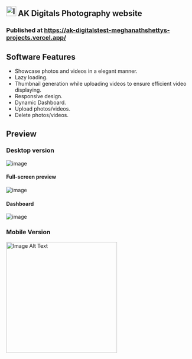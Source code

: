 ## <img src="https://github.com/MeghanathShetty/Ak_digitals/assets/127648939/7b758960-9d11-42f0-b84b-060041a5218e" alt="Image Alt Text" style="width:27px;" /> AK Digitals Photography website

### Published at https://ak-digitalstest-meghanathshettys-projects.vercel.app/

## Software Features
* Showcase photos and videos in a elegant manner.
* Lazy loading.
* Thumbnail generation while uploading videos to ensure efficient video displaying.
* Responsive design.
* Dynamic Dashboard.
* Upload photos/videos.
* Delete photos/videos.

## Preview
### Desktop version
![image](https://github.com/MeghanathShetty/Ak_digitals/assets/127648939/9e8c553b-1e82-4608-a4f3-bf4d1751c090)
#### Full-screen preview
![image](https://github.com/MeghanathShetty/Ak_digitals/assets/127648939/4492eb71-9626-440b-abb8-2ee84aa745b7)

#### Dashboard
![image](https://github.com/MeghanathShetty/Ak_digitals/assets/127648939/e8d85f6a-dab5-4e8a-a662-23fb89c56f38)

### Mobile Version
<img src="https://github.com/MeghanathShetty/Ak_digitals/assets/127648939/6261f01f-b768-4bfe-9fe5-9d29e2856d64" alt="Image Alt Text" style="width:300px;" />